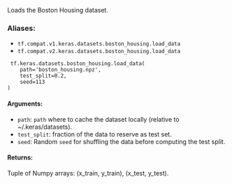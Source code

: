 Loads the Boston Housing dataset.
### Aliases:
- `tf.compat.v1.keras.datasets.boston_housing.load_data`
- `tf.compat.v2.keras.datasets.boston_housing.load_data`

```
 tf.keras.datasets.boston_housing.load_data(
    path='boston_housing.npz',
    test_split=0.2,
    seed=113
)
```
#### Arguments:
- `path`: `path` where to cache the dataset locally (relative to ~/.keras/datasets).
- `test_split`: fraction of the data to reserve as test set.
- `seed`: Random `seed` for shuffling the data before computing the test split.
#### Returns:
Tuple of Numpy arrays: (x_train, y_train), (x_test, y_test).
